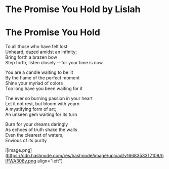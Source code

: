 # The Promise You Hold by Lislah

# The Promise You Hold

To all those who have felt lost<br>
Unheard, dazed amidst an infinity;<br>
Bring forth a brazen bow<br>
Step forth, listen closely —for your time is now<br>

You are a candle waiting to be lit<br>
By the flame of the perfect moment<br>
Shine your myriad of colors<br>
Too long have you been waiting for it<br>

The ever so burning passion in your heart<br>
Let it not rest, but bloom with yearn<br>
A mystifying form of art;<br>
An unseen gem waiting for its turn<br>

Burn for your dreams daringly<br>
As echoes of truth shake the walls<br>
Even the clearest of waters;<br>
Envious of its purity<br>


![image.png](https://cdn.hashnode.com/res/hashnode/image/upload/v1668353312109/hIFWA308y.png align="left")
